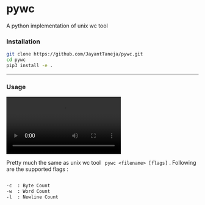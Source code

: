 # pywc
A python implementation of unix wc tool


### Installation

```bash
git clone https://github.com/JayantTaneja/pywc.git
cd pywc
pip3 install -e .
```

---

### Usage

![](usage_demo.mp4)

Pretty much the same as unix wc tool ``` pywc <filename> [flags]``` . Following are the supported flags :

```bash

-c  : Byte Count
-w  : Word Count
-l  : Newline Count

```
